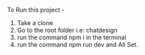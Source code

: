 To Run this project -
1) Take a clone
2) Go to the root folder i.e: chatdesign
3) run the command npm i in the terminal
4) run the command npm run dev and All Set.